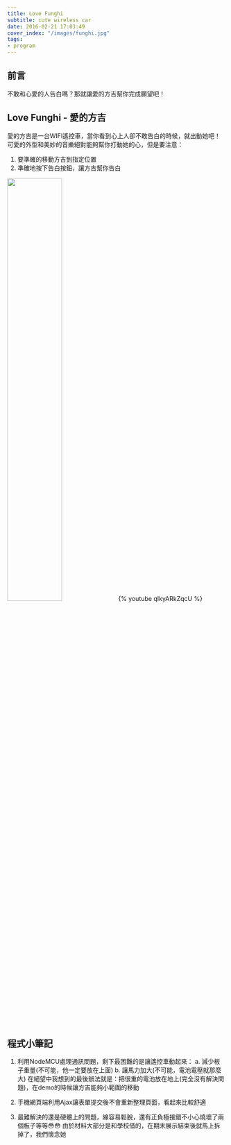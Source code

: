 ```yaml
---
title: Love Funghi
subtitle: cute wireless car
date: 2016-02-21 17:03:49
cover_index: "/images/funghi.jpg"
tags:
- program
---
```

## 前言
不敢和心愛的人告白嗎？那就讓愛的方吉幫你完成願望吧！

## Love Funghi - 愛的方吉
愛的方吉是一台WIFI遙控車，當你看到心上人卻不敢告白的時候，就出動她吧！
可愛的外型和美妙的音樂絕對能夠幫你打動她的心，但是要注意：
1. 要準確的移動方吉到指定位置
2. 準確地按下告白按鈕，讓方吉幫你告白

<a href="https://github.com/aekly268/LoveFunghi"><img src="https://gh-card.dev/repos/aekly268/LoveFunghi.svg" width="50%"></a>
{% youtube qIkyARkZqcU %}
<br>
## 程式小筆記
1. 利用NodeMCU處理通訊問題，剩下最困難的是讓遙控車動起來：
a. 減少板子重量(不可能，他一定要放在上面)
b. 讓馬力加大(不可能，電池電壓就那麼大)
在絕望中我想到的最後辦法就是：把很重的電池放在地上(完全沒有解決問題)，在demo的時候讓方吉能夠小範圍的移動

2. 手機網頁端利用Ajax讓表單提交後不會重新整理頁面，看起來比較舒適
3. 最難解決的還是硬體上的問題，線容易鬆脫，還有正負極接錯不小心燒壞了兩個板子等等😳😳
由於材料大部分是和學校借的，在期末展示結束後就馬上拆掉了，我們懷念她
